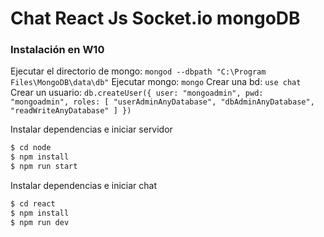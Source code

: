 # Chat React Js Socket.io mongoDB

### Instalación en W10

Ejecutar el directorio de mongo:
`mongod --dbpath "C:\Program Files\MongoDB\data\db"`
Ejecutar mongo:
`mongo`
Crear una bd:
`use chat`
Crear un usuario:
`db.createUser({ user: "mongoadmin", pwd: "mongoadmin", roles: [ "userAdminAnyDatabase", "dbAdminAnyDatabase", "readWriteAnyDatabase" ] })`

Instalar dependencias e iniciar servidor

```sh
$ cd node
$ npm install
$ npm run start
```

Instalar dependencias e iniciar chat

```sh
$ cd react
$ npm install
$ npm run dev
```
